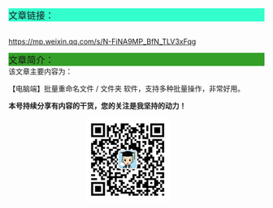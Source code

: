 <div style="background-color:#33ffcc;font-size:18px">文章链接：</div>

<br/><a href="https://mp.weixin.qq.com/s/N-FiNA9MP_BfN_TLV3xFqg" target="_blank" >https://mp.weixin.qq.com/s/N-FiNA9MP_BfN_TLV3xFqg</a>



<div style="background-color:RGB(52,160,40);font-size:18px">文章简介：</div>
该文章主要内容为：

【电脑端】批量重命名文件 / 文件夹 软件，支持多种批量操作，非常好用。

**本号持续分享有内容的干货，您的关注是我坚持的动力！**

<img src="./_assets/clip_image002.jpg" style="width:33%;margin-left:30%" />

